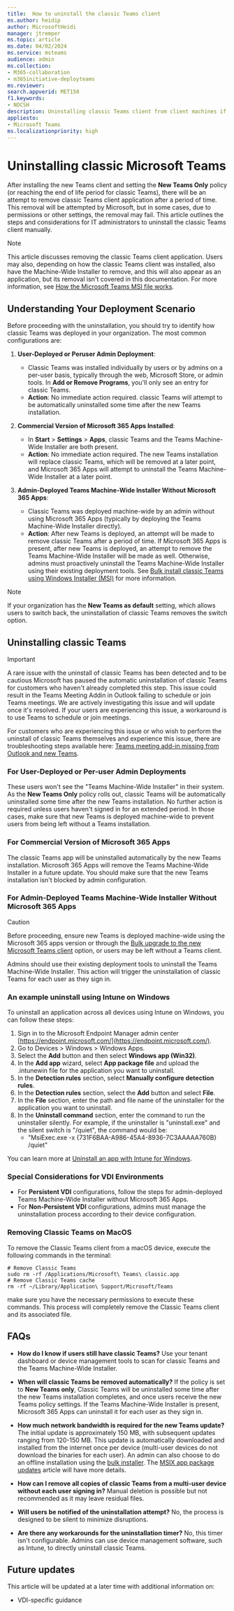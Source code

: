 ```yaml
---
title:  How to uninstall the classic Teams client
ms.author: heidip
author: MicrosoftHeidi
manager: jtremper
ms.topic: article
ms.date: 04/02/2024
ms.service: msteams
audience: admin
ms.collection: 
- M365-collaboration
- m365initiative-deployteams
ms.reviewer: 
search.appverid: MET150
f1.keywords:
- NOCSH
description: Uninstalling classic Teams client from client machines if the automatic uninstall doesn't work, or if an admin needs to do a manual removal after the end of availability for classic Teams client and the upgrade to new Teams client.
appliesto: 
- Microsoft Teams
ms.localizationpriority: high
---
```


# Uninstalling classic Microsoft Teams

After installing the new Teams client and setting the **New Teams Only** policy (or reaching the end of life period for classic Teams), there will be an attempt to remove classic Teams client application after a period of time. This removal will be attempted by Microsoft, but in some cases, due to permissions or other settings, the removal may fail. This article outlines the steps and considerations for IT administrators to uninstall the classic Teams client manually.

> [!NOTE]
> This article discusses removing the classic Teams client application. Users may also, depending on how the classic Teams client was installed, also have the Machine-Wide Installer to remove, and this will also appear as an application, but its removal isn't covered in this documentation. For more information, see [How the Microsoft Teams MSI file works](msi-deployment.md#how-the-microsoft-teams-msi-file-works).

## Understanding Your Deployment Scenario

Before proceeding with the uninstallation, you should try to identify how classic Teams was deployed in your organization. The most common configurations are:

1. **User-Deployed or Peruser Admin Deployment**:
   - Classic Teams was installed individually by users or by admins on a per-user basis, typically through the web, Microsoft Store, or admin tools. In **Add or Remove Programs**, you'll only see an entry for classic Teams.
   - **Action**: No immediate action required. classic Teams will attempt to be automatically uninstalled some time after the new Teams installation.

2. **Commercial Version of Microsoft 365 Apps Installed**:
   - In **Start** > **Settings** > **Apps**, classic Teams and the Teams Machine-Wide Installer are both present.
   - **Action**: No immediate action required. The new Teams installation will replace classic Teams, which will be removed at a later point, and Microsoft 365 Apps will attempt to uninstall the Teams Machine-Wide Installer at a later point.

3. **Admin-Deployed Teams Machine-Wide Installer Without Microsoft 365 Apps**:
   - Classic Teams was deployed machine-wide by an admin without using Microsoft 365 Apps (typically by deploying the Teams Machine-Wide Installer directly).
   - **Action**: After new Teams is deployed, an attempt will be made to remove classic Teams after a period of time. If Microsoft 365 Apps is present, after new Teams is deployed, an attempt to remove the Teams Machine-Wide Installer will be made as well. Otherwise, admins must proactively uninstall the Teams Machine-Wide Installer using their existing deployment tools. See [Bulk install classic Teams using Windows Installer (MSI)](msi-deployment.md) for more information.

> [!NOTE]
> If your organization has the **New Teams as default** setting, which allows users to switch back, the uninstallation of classic Teams removes the switch option.

## Uninstalling classic Teams

> [!IMPORTANT]
> A rare issue with the uninstall of classic Teams has been detected and to be cautious Microsoft has paused the automatic uninstallation of classic Teams for customers who haven't already completed this step. This issue could result in the Teams Meeting Addin in Outlook failing to schedule or join Teams meetings. We are actively investigating this issue and will update once it's resolved. If your users are experiencing this issue, a workaround is to use Teams to schedule or join meetings.
>
> For customers who are experiencing this issue or who wish to perform the uninstall of classic Teams themselves and experience this issue, there are troubleshooting steps available here: [Teams meeting add-in missing from Outlook and new Teams](/microsoftteams/troubleshoot/meetings/teams-meeting-add-in-missing).

### For User-Deployed or Per-user Admin Deployments

These users won't see the "Teams Machine-Wide Installer" in their system. As the **New Teams Only** policy rolls out, classic Teams will be automatically uninstalled some time after the new Teams installation. No further action is required unless users haven't signed in for an extended period. In those cases, make sure that new Teams is deployed machine-wide to prevent users from being left without a Teams installation.

### For Commercial Version of Microsoft 365 Apps

The classic Teams app will be uninstalled automatically by the new Teams installation. Microsoft 365 Apps will remove the Teams Machine-Wide Installer in a future update. You should make sure that the new Teams installation isn't blocked by admin configuration.

### For Admin-Deployed Teams Machine-Wide Installer Without Microsoft 365 Apps

> [!CAUTION]
> Before proceeding, ensure new Teams is deployed machine-wide using the Microsoft 365 apps version or through the [Bulk upgrade to the new Microsoft Teams client](new-teams-bulk-install-client.md) option, or users may be left without a Teams client.

Admins should use their existing deployment tools to uninstall the Teams Machine-Wide Installer. This action will trigger the uninstallation of classic Teams for each user as they sign in.

### An example uninstall using Intune on Windows

To uninstall an application across all devices using Intune on Windows, you can follow these steps:  

1. Sign in to the Microsoft Endpoint Manager admin center [https://endpoint.microsoft.com/](https://endpoint.microsoft.com/).
2. Go to Devices > Windows > Windows Apps.
3. Select the **Add** button and then select **Windows app (Win32)**.
4. In the **Add app** wizard, select **App package file** and upload the .intunewin file for the application you want to uninstall.
5. In the **Detection rules** section, select **Manually configure detection rules**.
6. In the **Detection rules** section, select the **Add** button and select **File**.
7. In the **File** section, enter the path and file name of the uninstaller for the application you want to uninstall.
8. In the **Uninstall command** section, enter the command to run the uninstaller silently. For example, if the uninstaller is "uninstall.exe" and the silent switch is "/quiet", the command would be:
   - "MsiExec.exe -x {731F6BAA-A986-45A4-8936-7C3AAAAA760B} /quiet"

You can learn more at [Uninstall an app with Intune for Windows](/mem/intune/apps/apps-add).

### Special Considerations for VDI Environments

- For **Persistent VDI** configurations, follow the steps for admin-deployed Teams Machine-Wide Installer without Microsoft 365 Apps.
- For **Non-Persistent VDI** configurations, admins must manage the uninstallation process according to their device configuration.

### Removing Classic Teams on MacOS

To remove the Classic Teams client from a macOS device, execute the following commands in the terminal:

```
# Remove Classic Teams
sudo rm -rf /Applications/Microsoft\ Teams\ classic.app
# Remove Classic Teams cache
rm -rf ~/Library/Application\ Support/Microsoft/Teams
```

make sure you have the necessary permissions to execute these commands. This process will completely remove the Classic Teams client and its associated file.

## FAQs

- **How do I know if users still have classic Teams?**
  Use your tenant dashboard or device management tools to scan for classic Teams and the Teams Machine-Wide Installer.

- **When will classic Teams be removed automatically?**
  If the policy is set to **New Teams only**, Classic Teams will be uninstalled some time after the new Teams installation completes, and once users receive the new Teams policy settings. If the Teams Machine-Wide Installer is present, Microsoft 365 Apps can uninstall it for each user as they sign in.

- **How much network bandwidth is required for the new Teams update?**
  The initial update is approximately 150 MB, with subsequent updates ranging from 120-150 MB. This update is automatically downloaded and installed from the internet once per device (multi-user devices do not download the binaries for each user). An admin can also choose to do an offline installation using the [bulk installer](new-teams-bulk-install-client.md). The [MSIX app package updates](/windows/msix/desktop/managing-your-msix-deployment-update) article will have more details.

- **How can I remove all copies of classic Teams from a multi-user device without each user signing in?**
  Manual deletion is possible but not recommended as it may leave residual files.

- **Will users be notified of the uninstallation attempt?**
  No, the process is designed to be silent to minimize disruptions.

- **Are there any workarounds for the uninstallation timer?**
  No, this timer isn't configurable. Admins can use device management software, such as Intune, to directly uninstall classic Teams.

## Future updates

This article will be updated at a later time with additional information on:

- VDI-specific guidance
